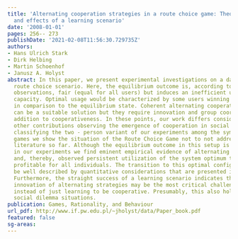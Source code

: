 ```yaml
---
title: 'Alternating cooperation strategies in a route choice game: Theory, experiments,
  and effects of a learning scenario'
date: '2008-01-01'
pages: 256-- 273
publishDate: '2021-02-08T11:56:30.729735Z'
authors:
- Hans Ulrich Stark
- Dirk Helbing
- Martin Schoenhof
- Janusz A. Holyst
abstract: In this paper, we present experimental investigations on a day - to - day
  route choice scenario. Here, the equilibrium outcome is, according to real traffic
  observations, fair (equal for all users) but induces an inefficient usage of network
  capacity. Optimal usage would be characterized by some users winning and some losing
  in comparison to the equilibrium state. Coherent alternating cooperation strategies
  can be a suitable solution but they require innovation and group coordination in
  addition to cooperativeness. In these points, our work differs considerably from
  other contributions observing the emergence of cooperation in social dilemmas. By
  classifying the two - person variant of our experiments among the symmetrical 2x2
  games we show the situation of the Route Choice Game not to not addressed by the
  literature so far. Although the equilibrium outcome in this setup is “strongly stable”,
  in our experiments we find eminent empirical evidence of alternating cooperation
  and, thereby, observed persistent utilization of the system optimum that is not
  profitable for all individuals. The transition to this optimal configuration can
  be well described by quantitative considerations that are presented in the paper.
  Furthermore, the straight success of a learning scenario indicates that the collective
  innovation of alternating strategies may be the most critical challenge to the individuals
  instead of just learning to be cooperative. Presumably, this also holds for other
  social dilemma situations.
publication: Games, Rationality, and Behaviour
url_pdf: http://www.if.pw.edu.pl/~jholyst/data/Paper_book.pdf
featured: false
sg-areas:
---
```

